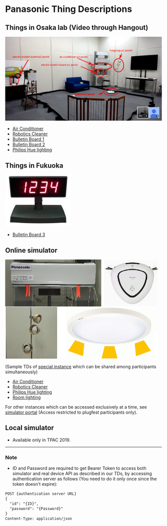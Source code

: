 # Panasonic Thing Descriptions

## Things in Osaka lab (Video through Hangout)

![Lab Image](images/Panasonic_Osaka_Lab_Things_Arrangement.png)

- [Air Conditioner](airConditioner_p1.jsonld)
- [Robotics Cleaner](cleaner_p1.jsonld)
- [Bulletin Board 1](electricBulletinBoard_p1.jsonld)
- [Bulletin Board 2](electricBulletinBoard_p2.jsonld)
- [Philips Hue lighting](huegroup_p1.jsonld)

## Things in Fukuoka

![Bulletin Board 3](images/Panasonic_Bulletin_Board.png)

- [Bulletin Board 3](electricBulletinBoard_p3.jsonld)

## Online simulator

![Online Simulator Devices](images/Panasonic_Online_Simulator_devices.png)

(Sample TDs of [special instance](https://w3c.p-wot.com:3009) which can be shared among participants simultaneously)

- [Air Conditioner](PanaSimAirConditioner5.jsonld)
- [Robotics Cleaner](PanaSimCleaner5.jsonld)
- [Philips Hue lighting](PanaSimHueGroup5.jsonld)
- [Room lighting](PanaSimRoomLight5.jsonld)

For other instances which can be accessed exclusively at a time, see [simulator portal](https://w3c.p-wot.com:3011) (Access restricted to plugfest participants only).

## Local simulator

- Available only in TPAC 2019.

---

### Note

* ID and Password are required to get Bearer Token to access both simulator and real device API as described in our TDs, by accessing authentication server as follows (You need to do it only once since the token doesn't expire):
```
POST {authentication server URL}
{
  "id": "{ID}",
  "password": "{Password}"
}
Content-Type: application/json
```
